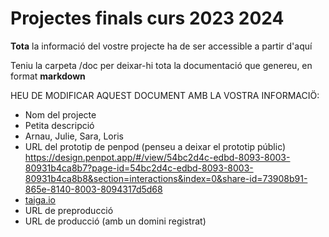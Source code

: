# Projectes finals curs 2023 2024

**Tota** la informació del vostre projecte ha de ser accessible a partir d'aquí

Teniu la carpeta /doc per deixar-hi tota la documentació que genereu, en format __markdown__

HEU DE MODIFICAR AQUEST DOCUMENT AMB LA VOSTRA INFORMACIÖ:
* Nom del projecte
* Petita descripció
* Arnau, Julie, Sara, Loris
* URL del prototip de penpod (penseu a deixar el prototip públic) https://design.penpot.app/#/view/54bc2d4c-edbd-8093-8003-80931b4ca8b7?page-id=54bc2d4c-edbd-8093-8003-80931b4ca8b8&section=interactions&index=0&share-id=73908b91-865e-8140-8003-8094317d5d68 
* [taiga.io](https://tree.taiga.io/project/arnfergil-tr2-multiplicat-7-orejas)
* URL de preproducció
* URL de producció (amb un domini registrat)


